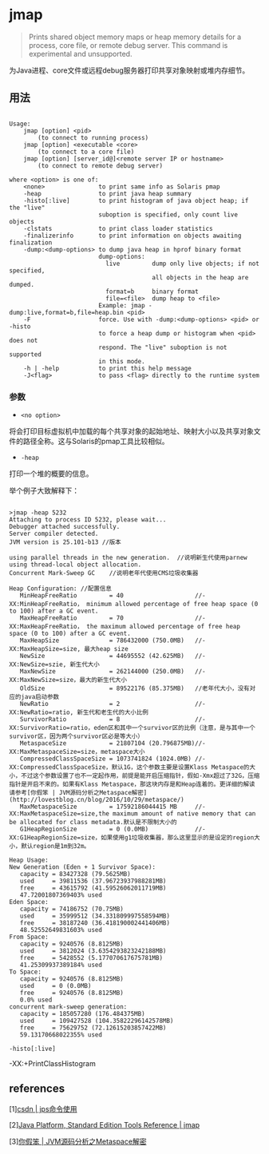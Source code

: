 # jmap


>Prints shared object memory maps or heap memory details for a process, core file, or remote debug server.
This command is experimental and unsupported.

为Java进程、core文件或远程debug服务器打印共享对象映射或堆内存细节。

## 用法

~~~

Usage:
    jmap [option] <pid>
        (to connect to running process)
    jmap [option] <executable <core>
        (to connect to a core file)
    jmap [option] [server_id@]<remote server IP or hostname>
        (to connect to remote debug server)

where <option> is one of:
    <none>               to print same info as Solaris pmap
    -heap                to print java heap summary
    -histo[:live]        to print histogram of java object heap; if the "live"
                         suboption is specified, only count live objects
    -clstats             to print class loader statistics
    -finalizerinfo       to print information on objects awaiting finalization
    -dump:<dump-options> to dump java heap in hprof binary format
                         dump-options:
                           live         dump only live objects; if not specified,
                                        all objects in the heap are dumped.
                           format=b     binary format
                           file=<file>  dump heap to <file>
                         Example: jmap -dump:live,format=b,file=heap.bin <pid>
    -F                   force. Use with -dump:<dump-options> <pid> or -histo
                         to force a heap dump or histogram when <pid> does not
                         respond. The "live" suboption is not supported
                         in this mode.
    -h | -help           to print this help message
    -J<flag>             to pass <flag> directly to the runtime system

~~~

### 参数

* `<no option>`

将会打印目标虚拟机中加载的每个共享对象的起始地址、映射大小以及共享对象文件的路径全称。这与Solaris的pmap工具比较相似。

* `-heap`

打印一个堆的概要的信息。

举个例子大致解释下：
~~~

>jmap -heap 5232
Attaching to process ID 5232, please wait...
Debugger attached successfully.
Server compiler detected.
JVM version is 25.101-b13 //版本

using parallel threads in the new generation.  //说明新生代使用parnew
using thread-local object allocation.
Concurrent Mark-Sweep GC    //说明老年代使用CMS垃圾收集器

Heap Configuration: //配置信息
   MinHeapFreeRatio         = 40                    //-XX:MinHeapFreeRatio， minimum allowed percentage of free heap space (0 to 100) after a GC event.
   MaxHeapFreeRatio         = 70                    //-XX:MaxHeapFreeRatio， the maximum allowed percentage of free heap space (0 to 100) after a GC event.
   MaxHeapSize              = 786432000 (750.0MB)   //-XX:MaxHeapSize=size, 最大heap size
   NewSize                  = 44695552 (42.625MB)   //-XX:NewSize=szie, 新生代大小
   MaxNewSize               = 262144000 (250.0MB)   //-XX:MaxNewSize=size，最大的新生代大小
   OldSize                  = 89522176 (85.375MB)   //老年代大小，没有对应的java启动参数
   NewRatio                 = 2                     //-XX:NewRatio=ratio, 新生代和老生代的大小比例
   SurvivorRatio            = 8                     //-XX:SurvivorRatio=ratio，eden区和其中一个survivor区的比例（注意，是与其中一个survivor区，因为两个survivor区必是等大小）
   MetaspaceSize            = 21807104 (20.796875MB)//-XX:MaxMetaspaceSize=size，metaspace大小
   CompressedClassSpaceSize = 1073741824 (1024.0MB) //-XX:CompressedClassSpaceSize，默认1G，这个参数主要是设置Klass Metaspace的大小，不过这个参数设置了也不一定起作用，前提是能开启压缩指针，假如-Xmx超过了32G，压缩指针是开启不来的。如果有Klass Metaspace，那这块内存是和Heap连着的。更详细的解读请参考[你假笨 | JVM源码分析之Metaspace解密](http://lovestblog.cn/blog/2016/10/29/metaspace/)
   MaxMetaspaceSize         = 17592186044415 MB     //-XX:MaxMetaspaceSize=size,the maximum amount of native memory that can be allocated for class metadata.默认是不限制大小的
   G1HeapRegionSize         = 0 (0.0MB)             //-XX:G1HeapRegionSize=size，如果使用g1垃圾收集器，那么这里显示的是设定的region大小，默认region是1m到32m。

Heap Usage:
New Generation (Eden + 1 Survivor Space):
   capacity = 83427328 (79.5625MB)
   used     = 39811536 (37.96723937988281MB)
   free     = 43615792 (41.59526062011719MB)
   47.72001807369403% used
Eden Space:
   capacity = 74186752 (70.75MB)
   used     = 35999512 (34.331809997558594MB)
   free     = 38187240 (36.418190002441406MB)
   48.52552649831603% used
From Space:
   capacity = 9240576 (8.8125MB)
   used     = 3812024 (3.6354293823242188MB)
   free     = 5428552 (5.177070617675781MB)
   41.25309937389184% used
To Space:
   capacity = 9240576 (8.8125MB)
   used     = 0 (0.0MB)
   free     = 9240576 (8.8125MB)
   0.0% used
concurrent mark-sweep generation:
   capacity = 185057280 (176.484375MB)
   used     = 109427528 (104.35822296142578MB)
   free     = 75629752 (72.12615203857422MB)
   59.13170668022355% used
~~~

`-histo[:live]`

-XX:+PrintClassHistogram






## references

[1][csdn | jps命令使用](http://blog.csdn.net/fwch1982/article/details/7947451)

[2][Java Platform, Standard Edition Tools Reference | jmap](http://docs.oracle.com/javase/8/docs/technotes/tools/unix/jmap.html)

[3][你假笨 | JVM源码分析之Metaspace解密](http://lovestblog.cn/blog/2016/10/29/metaspace/)




[link: 5]: https://stackoverflow.com/a/25088276/6874711

[oracle | memorymanagement-whitepaper]: http://www.oracle.com/technetwork/java/javase/memorymanagement-whitepaper-150215.pdf


